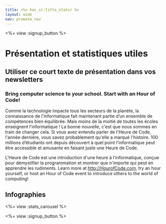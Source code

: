 ```yaml
---
title: <%= hoc_s(:title_stats) %>
layout: wide
nav: promote_nav
---
```



<a id="blurb"></a>

<%= view :signup_button %>

# Présentation et statistiques utiles

## Utiliser ce court texte de présentation dans vos newsletters

### Bring computer science to your school. Start with an Hour of Code!

Comme la technologie impacte tous les secteurs de la planète, la connaissance de l'informatique fait maintenant partie d’un ensemble de compétences bien équilibrée. Mais moins de la moitié de toutes les écoles enseignent l'informatique ! La bonne nouvelle, c'est que nous sommes en train de changer cela. Si vous avez entendu parler de l'Heure de Code, l'année dernière, vous savez probablement qu'elle a marqué l'histoire. 100 millions d’étudiants ont depuis découvert à quel point l'informatique peut être accessible et amusante en faisant juste une Heure de Code.

L'Heure de Code est une introduction d'une heure à l'informatique, conçue pour démystifier la programmation et montrer que n'importe qui peut en apprendre les rudiments. Learn more at <http://HourofCode.com>, try an hour yourself, or host an Hour of Code event to introduce others to the world of computing!

<a id="infographics"></a>

## Infographies

<%= view :stats_carousel %>

<%= view :signup_button %>